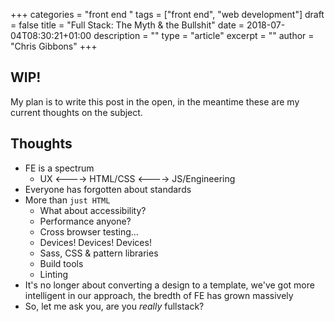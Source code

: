 +++
categories = "front end "
tags = ["front end", "web development"]
draft = false
title = "Full Stack: The Myth & the Bullshit"
date = 2018-07-04T08:30:21+01:00
description = ""
type = "article"
excerpt = ""
author = "Chris Gibbons"
+++
## WIP!
My plan is to write this post in the open, in the meantime these are my current thoughts on the subject.

## Thoughts

* FE is a spectrum
	* UX <----> HTML/CSS <----> JS/Engineering
* Everyone has forgotten about standards
* More than `just HTML`
	* What about accessibility?
	* Performance anyone?
	* Cross browser testing...
	* Devices! Devices! Devices!
	* Sass, CSS & pattern libraries
	* Build tools
	* Linting
* It's no longer about converting a design to a template, we've got more intelligent in our approach, the bredth of FE has grown massively
* So, let me ask you, are you _really_ fullstack?
